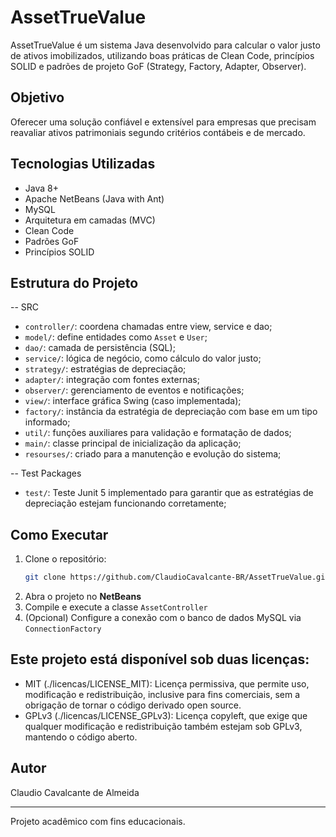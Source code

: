 # AssetTrueValue

AssetTrueValue é um sistema Java desenvolvido para calcular o valor justo de ativos imobilizados, utilizando boas práticas de Clean Code, princípios SOLID e padrões de projeto GoF (Strategy, Factory, Adapter, Observer).

##  Objetivo
Oferecer uma solução confiável e extensível para empresas que precisam reavaliar ativos patrimoniais segundo critérios contábeis e de mercado.

## Tecnologias Utilizadas
- Java 8+
- Apache NetBeans (Java with Ant)
- MySQL
- Arquitetura em camadas (MVC)
- Clean Code
- Padrões GoF
- Princípios SOLID

## Estrutura do Projeto

-- SRC
- `controller/`: coordena chamadas entre view, service e dao;
- `model/`: define entidades como `Asset` e `User`;
- `dao/`: camada de persistência (SQL);
- `service/`: lógica de negócio, como cálculo do valor justo;
- `strategy/`: estratégias de depreciação;
- `adapter/`: integração com fontes externas;
- `observer/`: gerenciamento de eventos e notificações;
- `view/`: interface gráfica Swing (caso implementada);
- `factory/`: instância da estratégia de depreciação com base em um tipo informado;
- `util/`: funções auxiliares para validação e formatação de dados;
- `main/`: classe principal de inicialização da aplicação;
- `resourses/`: criado para a manutenção e evolução do sistema;
  
-- Test Packages
- `test/`: Teste Junit 5 implementado para garantir que as estratégias de depreciação estejam funcionando corretamente;

##  Como Executar
1. Clone o repositório:
   ```bash
   git clone https://github.com/ClaudioCavalcante-BR/AssetTrueValue.git
   ```
2. Abra o projeto no **NetBeans**
3. Compile e execute a classe `AssetController`
4. (Opcional) Configure a conexão com o banco de dados MySQL via `ConnectionFactory`

## Este projeto está disponível sob **duas licenças**:

- MIT (./licencas/LICENSE_MIT): Licença permissiva, que permite uso, modificação e redistribuição, inclusive para fins comerciais, sem a obrigação de tornar o código derivado open source.
- GPLv3 (./licencas/LICENSE_GPLv3): Licença copyleft, que exige que qualquer modificação e redistribuição também estejam sob GPLv3, mantendo o código aberto.

## Autor
Claudio Cavalcante de Almeida

---
Projeto acadêmico com fins educacionais.
